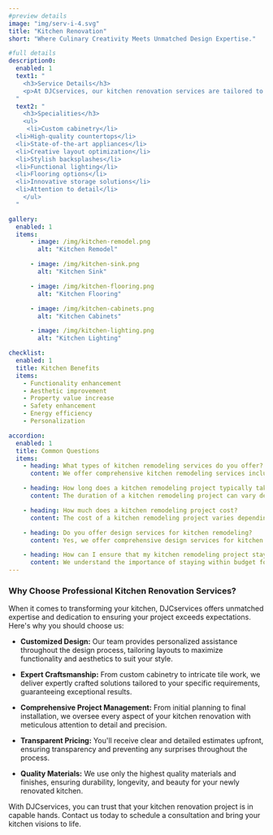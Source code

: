 ```yaml
---
#preview details
image: "img/serv-i-4.svg"
title: "Kitchen Renovation"
short: "Where Culinary Creativity Meets Unmatched Design Expertise."

#full details
description0:
  enabled: 1
  text1: "
    <h3>Service Details</h3>
    <p>At DJCservices, our kitchen renovation services are tailored to bring your culinary dreams to life. With meticulous attention to detail and creative flair, our experienced team manages every aspect of your project, from design to installation, ensuring a seamless and transformative experience. Whether you're envisioning a modern gourmet kitchen or a cozy farmhouse retreat, we work closely with you to create a space that reflects your style and meets your needs. From custom cabinetry to state-of-the-art appliances, we use quality materials and expert craftsmanship to deliver stunning results that elevate the heart of your home. Trust DJCservices to turn your kitchen into a functional and beautiful space where memories are made and meals are enjoyed.</p>
  "
  text2: "
    <h3>Specialities</h3>
    <ul>
     <li>Custom cabinetry</li>
  <li>High-quality countertops</li>
  <li>State-of-the-art appliances</li>
  <li>Creative layout optimization</li>
  <li>Stylish backsplashes</li>
  <li>Functional lighting</li>
  <li>Flooring options</li>
  <li>Innovative storage solutions</li>
  <li>Attention to detail</li>
    </ul>
  "

gallery: 
  enabled: 1
  items:
      - image: /img/kitchen-remodel.png
        alt: "Kitchen Remodel"

      - image: /img/kitchen-sink.png
        alt: "Kitchen Sink"

      - image: /img/kitchen-flooring.png
        alt: "Kitchen Flooring"

      - image: /img/kitchen-cabinets.png
        alt: "Kitchen Cabinets"

      - image: /img/kitchen-lighting.png
        alt: "Kitchen Lighting"          

checklist:
  enabled: 1
  title: Kitchen Benefits
  items:
    - Functionality enhancement
    - Aesthetic improvement
    - Property value increase
    - Safety enhancement
    - Energy efficiency
    - Personalization

accordion:
  enabled: 1
  title: Common Questions
  items:
    - heading: What types of kitchen remodeling services do you offer?
      content: We offer comprehensive kitchen remodeling services including custom cabinetry installation, countertop replacement, flooring installation, backsplash installation, appliance upgrades, and more.

    - heading: How long does a kitchen remodeling project typically take?
      content: The duration of a kitchen remodeling project can vary depending on the scope of work and the size of the kitchen. Typically, a full kitchen remodel can take anywhere from several weeks to a few months to complete.

    - heading: How much does a kitchen remodeling project cost?
      content: The cost of a kitchen remodeling project varies depending on factors such as the size of the kitchen, the materials used, and the extent of the renovations. We provide free estimates for kitchen remodeling projects after assessing the specific needs and preferences of each customer.

    - heading: Do you offer design services for kitchen remodeling?
      content: Yes, we offer comprehensive design services for kitchen remodeling projects. Our team of experts will work closely with you to create a custom design that meets your aesthetic preferences, functional needs, and budgetary constraints.

    - heading: How can I ensure that my kitchen remodeling project stays within budget?
      content: We understand the importance of staying within budget for a kitchen remodeling project. Our team will provide transparent pricing and detailed estimates upfront to ensure that there are no surprises along the way. We also offer guidance and recommendations for cost-saving options without compromising on quality.
---
```


### Why Choose Professional Kitchen Renovation Services?

When it comes to transforming your kitchen, DJCservices offers unmatched expertise and dedication to ensuring your project exceeds expectations. Here's why you should choose us:

- **Customized Design:** Our team provides personalized assistance throughout the design process, tailoring layouts to maximize functionality and aesthetics to suit your style.

- **Expert Craftsmanship:** From custom cabinetry to intricate tile work, we deliver expertly crafted solutions tailored to your specific requirements, guaranteeing exceptional results.

- **Comprehensive Project Management:** From initial planning to final installation, we oversee every aspect of your kitchen renovation with meticulous attention to detail and precision.

- **Transparent Pricing:** You'll receive clear and detailed estimates upfront, ensuring transparency and preventing any surprises throughout the process.

- **Quality Materials:** We use only the highest quality materials and finishes, ensuring durability, longevity, and beauty for your newly renovated kitchen.

With DJCservices, you can trust that your kitchen renovation project is in capable hands. Contact us today to schedule a consultation and bring your kitchen visions to life.